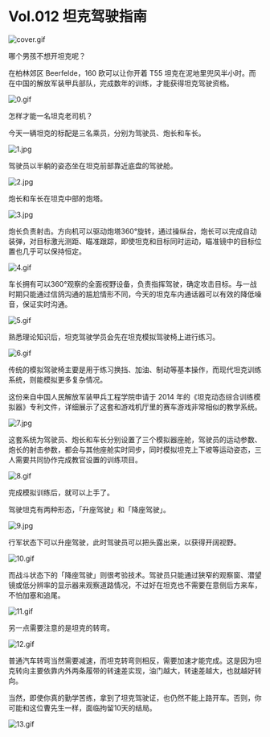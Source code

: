 # Vol.012 坦克驾驶指南

![cover.gif](https://cdn.jsdelivr.net/gh/XxLittleCxX/paperclip-static/012/cover.gif)

哪个男孩不想开坦克呢？

在柏林郊区 Beerfelde，160 欧可以让你开着 T55 坦克在泥地里兜风半小时。而在中国的解放军装甲兵部队，完成数年的训练，才能获得坦克驾驶资格。

![0.gif](https://cdn.jsdelivr.net/gh/XxLittleCxX/paperclip-static/012/0.gif)

怎样才能一名坦克老司机？

今天一辆坦克的标配是三名乘员，分别为驾驶员、炮长和车长。

![1.jpg](https://cdn.jsdelivr.net/gh/XxLittleCxX/paperclip-static/012/1.jpg)

驾驶员以半躺的姿态坐在坦克前部靠近底盘的驾驶舱。

![2.jpg](https://cdn.jsdelivr.net/gh/XxLittleCxX/paperclip-static/012/2.jpg)

炮长和车长在坦克中部的炮塔。

![3.jpg](https://cdn.jsdelivr.net/gh/XxLittleCxX/paperclip-static/012/3.jpg)

炮长负责射击。方向机可以驱动炮塔360°旋转，通过操纵台，炮长可以完成自动装弹，对目标激光测距、瞄准跟踪，即使坦克和目标同时运动，瞄准镜中的目标位置也几乎可以保持恒定。

![4.gif](https://cdn.jsdelivr.net/gh/XxLittleCxX/paperclip-static/012/4.gif)

车长拥有可以360°观察的全面视野设备，负责指挥驾驶，确定攻击目标。与一战时期只能通过信鸽沟通的尴尬情形不同，今天的坦克车内通话器可以有效的降低噪音，保证实时沟通。

![5.gif](https://cdn.jsdelivr.net/gh/XxLittleCxX/paperclip-static/012/5.gif)

熟悉理论知识后，坦克驾驶学员会先在坦克模拟驾驶椅上进行练习。

![6.gif](https://cdn.jsdelivr.net/gh/XxLittleCxX/paperclip-static/012/6.gif)

传统的模拟驾驶椅主要是用于练习换挡、加油、制动等基本操作，而现代坦克训练系统，则能模拟更多复杂情况。

这份来自中国人民解放军装甲兵工程学院申请于 2014 年的《坦克动态综合训练模拟器》专利文件，详细展示了这套和游戏机厅里的赛车游戏非常相似的教学系统。

![7.jpg](https://cdn.jsdelivr.net/gh/XxLittleCxX/paperclip-static/012/7.jpg)

这套系统为驾驶员、炮长和车长分别设置了三个模拟器座舱，驾驶员的运动参数、炮长的射击参数，都会与其他座舱实时同步，同时模拟坦克上下坡等运动姿态，三人需要共同协作完成教官设置的训练项目。

![8.gif](https://cdn.jsdelivr.net/gh/XxLittleCxX/paperclip-static/012/8.gif)

完成模拟训练后，就可以上手了。

驾驶坦克有两种形态，「升座驾驶」和「降座驾驶」。

![9.jpg](https://cdn.jsdelivr.net/gh/XxLittleCxX/paperclip-static/012/9.jpg)

行军状态下可以升座驾驶，此时驾驶员可以把头露出来，以获得开阔视野。

![10.gif](https://cdn.jsdelivr.net/gh/XxLittleCxX/paperclip-static/012/10.gif)

而战斗状态下的「降座驾驶」则很考验技术。驾驶员只能通过狭窄的观察窗、潜望镜或低分辨率的显示器来观察道路情况，不过好在坦克也不需要在意侧后方来车，不怕加塞和追尾。

![11.gif](https://cdn.jsdelivr.net/gh/XxLittleCxX/paperclip-static/012/11.gif)

另一点需要注意的是坦克的转弯。

![12.gif](https://cdn.jsdelivr.net/gh/XxLittleCxX/paperclip-static/012/12.gif)

普通汽车转弯当然需要减速，而坦克转弯则相反，需要加速才能完成。这是因为坦克转向主要依靠内外两条履带的转速差实现，油门越大，转速差越大，也就越好转向。

当然，即使你真的勤学苦练，拿到了坦克驾驶证，也仍然不能上路开车。否则，你可能和这位曹先生一样，面临拘留10天的结局。

![13.gif](https://cdn.jsdelivr.net/gh/XxLittleCxX/paperclip-static/012/13.gif)
